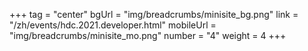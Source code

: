 +++
tag = "center"
bgUrl = "img/breadcrumbs/minisite_bg.png"
link = "/zh/events/hdc.2021.developer.html"
mobileUrl = "img/breadcrumbs/minisite_mo.png"
number = "4"
weight =  4
+++
